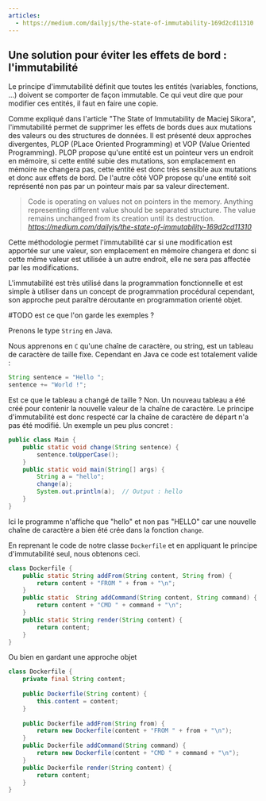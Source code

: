 ```yaml
---
articles:
  - https://medium.com/dailyjs/the-state-of-immutability-169d2cd11310
---
```


## Une solution pour éviter les effets de bord : l'immutabilité

Le principe d'immutabilité définit que toutes les entités (variables, fonctions, ...) doivent se comporter de façon immutable. Ce qui veut dire que pour modifier ces entités, il faut en faire une copie. 

Comme expliqué dans l'article "The State of Immutability de Maciej Sikora", l'immutabilité permet de supprimer les effets de bords dues aux mutations des valeurs ou des structures de données. Il est présenté deux approches divergentes, PLOP (PLace Oriented Programming) et VOP (Value Oriented Programming). PLOP propose qu'une entité est un pointeur vers un endroit en mémoire, si cette entité subie des mutations, son emplacement en mémoire ne changera pas, cette entité est donc très sensible aux mutations et donc aux effets de bord. De l'autre côté VOP propose qu'une entité soit représenté non pas par un pointeur mais par sa valeur directement.

> Code is operating on values not on pointers in the memory. Anything representing different value should be separated structure. The value remains unchanged from its creation until its destruction.
> *https://medium.com/dailyjs/the-state-of-immutability-169d2cd11310*

Cette méthodologie permet l'immutabilité car si une modification est apportée sur une valeur, son emplacement en mémoire changera et donc si cette même valeur est utilisée à un autre endroit, elle ne sera pas affectée par les modifications.

L'immutabilité est très utilisé dans la programmation fonctionnelle et est simple à utiliser dans un concept de programmation procédural cependant, son approche peut paraître déroutante en programmation orienté objet. 

#TODO est ce que l'on garde les exemples ?

Prenons le type `String` en Java. 

Nous apprenons en `C` qu'une chaîne de caractère, ou string, est un tableau de caractère de taille fixe. Cependant en Java ce code est totalement valide :

```java
String sentence = "Hello ";
sentence += "World !";
```

Est ce que le tableau a changé de taille ? Non. Un nouveau tableau a été créé pour contenir la nouvelle valeur de la chaîne de caractère. Le principe d'immutabilité est donc respecté car la chaîne de caractère de départ n'a pas été modifié. Un exemple un peu plus concret :

```java
public class Main {  
    public static void change(String sentence) {  
        sentence.toUpperCase();  
	}  
	public static void main(String[] args) {  
	    String a = "hello";  
	    change(a);  
	    System.out.println(a);  // Output : hello
	}
}
```

Ici le programme n'affiche que "hello" et non pas "HELLO" car une nouvelle chaîne de caractère a bien été crée dans la fonction `change`.

En reprenant le code de notre classe `Dockerfile` et en appliquant le principe d'immutabilité seul, nous obtenons ceci.

```java
class Dockerfile {  
	public static String addFrom(String content, String from) {  
		return content + "FROM " + from + "\n";  
	}  
	public static  String addCommand(String content, String command) {  
		return content + "CMD " + command + "\n";  
	}  
	public static String render(String content) {  
		return content;  
	}
}
```

Ou bien en gardant une approche objet
```java
class Dockerfile {  
	private final String content;
	
	public Dockerfile(String content) {
		this.content = content;
	}
	
	public Dockerfile addFrom(String from) {  
		return new Dockerfile(content + "FROM " + from + "\n");  
	}  
	public Dockerfile addCommand(String command) {  
		return new Dockerfile(content + "CMD " + command + "\n");  
	}  
	public Dockerfile render(String content) {  
		return content;  
	}
}
```

